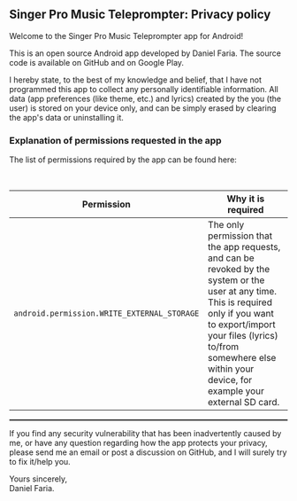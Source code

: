 ## Singer Pro Music Teleprompter: Privacy policy

Welcome to the Singer Pro Music Teleprompter app for Android!

This is an open source Android app developed by Daniel Faria. The source code is available on GitHub and on Google Play.

I hereby state, to the best of my knowledge and belief, that I have not programmed this app to collect any personally identifiable information.
All data (app preferences (like theme, etc.) and lyrics) created by the you (the user) is stored on your device only, and can be simply erased by clearing the app's data or uninstalling it.

### Explanation of permissions requested in the app

The list of permissions required by the app can be found here:

<br/>

| Permission | Why it is required                                                                                                                                                                                                                                                                 |
| :---: |------------------------------------------------------------------------------------------------------------------------------------------------------------------------------------------------------------------------------------------------------------------------------------|
| `android.permission.WRITE_EXTERNAL_STORAGE` | The only permission that the app requests, and can be revoked by the system or the user at any time. This is required only if you want to export/import your files (lyrics) to/from somewhere else within your device, for example your external SD card.|

 <hr style="border:1px solid gray">

If you find any security vulnerability that has been inadvertently caused by me, or have any question regarding how the app protects your privacy, please send me an email or post a discussion on GitHub, and I will surely try to fix it/help you.

Yours sincerely,  
Daniel Faria.

